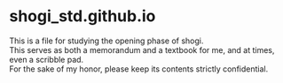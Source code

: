 # shogi_std.github.io
This is a file for studying the opening phase of shogi.  
This serves as both a memorandum and a textbook for me, and at times, even a scribble pad.  
For the sake of my honor, please keep its contents strictly confidential.
